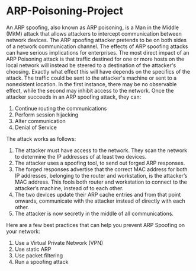 # ARP-Poisoning-Project
An ARP spoofing, also known as ARP poisoning, is a Man in the Middle (MitM) attack that allows attackers to intercept communication between network devices. The ARP spoofing attacker pretends to be on both sides of a network communication channel. The effects of ARP spoofing attacks can have serious implications for enterprises. The most direct impact of an ARP Poisoning attack is that traffic destined for one or more hosts on the local network will instead be steered to a destination of the attacker's choosing. Exactly what effect this will have depends on the specifics of the attack. The traffic could be sent to the attacker's machine or sent to a nonexistent location. In the first instance, there may be no observable effect, while the second may inhibit access to the network.
Once the attacker succeeds in an ARP spoofing attack, they can:
1. Continue routing the communications
2. Perform session hijacking
3. Alter communication
4. Denial of Service

The attack works as follows:
1. The attacker must have access to the network. They scan the network to determine the IP addresses of at least two devices.
2. The attacker uses a spoofing tool, to send out forged ARP responses. 
3. The forged responses advertise that the correct MAC address for both IP addresses, belonging to the router and workstation, is the attacker’s MAC address. This fools both router and workstation to connect to the attacker’s machine, instead of to each other.
4. The two devices update their ARP cache entries and from that point onwards, communicate with the attacker instead of directly with each other.
5. The attacker is now secretly in the middle of all communications.

Here are a few best practices that can help you prevent ARP Spoofing on your network:
1. Use a Virtual Private Network (VPN)⁠
2. Use static ARP
3. Use packet filtering
4. Run a spoofing attack
